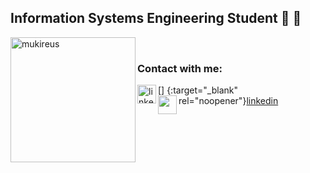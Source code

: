 ## Information Systems Engineering Student 🚀 🤖

  <img height="200em" align="left" src="https://github-readme-stats.vercel.app/api/top-langs?username=semanurbilada&show_icons=true&locale=en&layout=compact&langs_count=8&theme=radical" alt="mukireus"/>
</a>
<br/>

### Contact with me:
[<img align="left" height="30" width="30" alt="linkedin | LinkedIn" src="https://raw.githubusercontent.com/peterthehan/peterthehan/master/assets/linkedin.svg" target="_blank"/>] {:target="_blank" rel="noopener"}[linkedin]
[<img align="left" height="30" width="30" src="https://cdn.jsdelivr.net/npm/simple-icons@v4/icons/gmail.svg" />][gmail]

<br/>
<br/>

[linkedin]: https://www.linkedin.com/in/semanur-bilada/
[gmail]: mailto:semanurbilada@gmail.com
[vsCode]: https://code.visualstudio.com/
[git]: https://git-scm.com/
[github]: https://github.com/semanurbilada
[javascript]: https://www.javascript.com
[python]: https://www.python.org/
